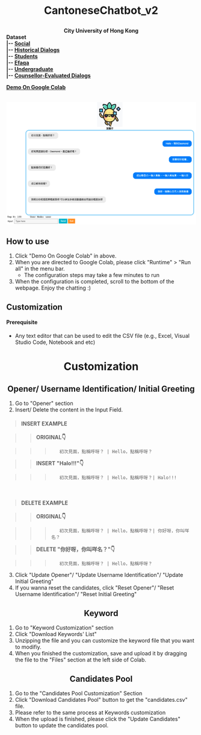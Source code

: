 # <p align="center"> CantoneseChatbot_v2 </p>

<b>
<div align="center">
City University of Hong Kong
<br>
</div>  
Dataset <br>
|-- <a href="https://drive.google.com/file/d/1-0zxvtzvwp48dGzRISR0KCGXSrRDftF1/view?usp=sharing"> Social <br></a>
|-- <a href="https://drive.google.com/file/d/1STpqOOza1wmS-rOww5nwSHWQ2RLb6fTy/view?usp=sharing"> Historical Dialogs <br></a>
|-- <a href="https://drive.google.com/file/d/1gpuj981sSxqwdZOrNeW-khCcFUaVmxzS/view?usp=sharing"> Students <br></a>
|-- <a href="https://drive.google.com/file/d/1oH9G13-j0TNGeY32cTBV3iIrQukm-AHm/view?usp=sharing"> Efaqa <br></a>
|-- <a href="https://drive.google.com/file/d/1JtntdoZM-uZZ3TpH479jQ9Tgok4xb91B/view?usp=sharing"> Undergraduate <br></a>
|-- <a href="https://drive.google.com/file/d/1xQKNEazEK5djWmZsMM0MCce1uJzRd8ec/view?usp=sharing"> Counsellor-Evaluated Dialogs <br></a>


<a href="https://colab.research.google.com/drive/1y_l6ZMyopxIaFeX9K3UBeGwTT0cxrXs6?authuser=6"> Demo On Google Colab <br></a>
</b>


<div align="center"></br><img src="images/example-1.png" width="900"/></div>

## How to use
1.   Click "Demo On Google Colab" in above.
2. When you are directed to Google Colab, please click "Runtime" > "Run all" in the menu bar.
   * The configuration steps may take a few minutes to run
3.   When the configuration is completed, scroll to the bottom of the webpage. Enjoy the chatting :)

## Customization

#### Prerequisite
* Any text editor that can be used to edit the CSV file (e.g., Excel, Visual Studio Code, Notebook and etc) 
<h1 align="center">
<b>Customization</b>
</h1>

<h2 align="center">
<b>Opener/ Username Identification/ Initial Greeting</b>
</h2>

1. Go to "Opener" section
2. Insert/ Delete the content in the Input Field.

> <h4><b>INSERT EXAMPLE</b></h4>        

>> **ORIGINAL👇**

>>>        初次見面，點稱呼呀？ | Hello，點稱呼呀？

>> **INSERT "Halo!!!"👇**

>>>        初次見面，點稱呼呀？ | Hello，點稱呼呀？| Halo!!!

</br>

> <h4><b>DELETE EXAMPLE</b></h4>

>> **ORIGINAL👇**

>>>        初次見面，點稱呼呀？ | Hello，點稱呼呀？| 你好呀，你叫咩名？

>> **DELETE "你好呀，你叫咩名？"👇**

>>>        初次見面，點稱呼呀？ | Hello，點稱呼呀？

3. Click "Update Opener"/ "Update Username Identification"/ "Update Initial Greeting"
4. If you wanna reset the candidates, click "Reset Opener"/ "Reset Username Identification"/ "Reset Initial Greeting"

<h2 align="center">
<b>Keyword</b>
</h2>

1. Go to "Keyword Customization" section
2. Click "Download Keywords' List"
3. Unzipping the file and you can customize the keyword file that you want to modifiy.
4. When you finished the customization, save and upload it by dragging the file to the "Files" section at the left side of Colab. 


<h2 align="center">
<b>Candidates Pool</b>
</h2>

1. Go to the "Candidates Pool Customization" Section
2. Click "Download Candidates Pool" button to get the "candidates.csv" file.
3. Please refer to the same process at Keywords customization
4. When the upload is finished, please click the "Update Candidates" button to update the candidates pool.


